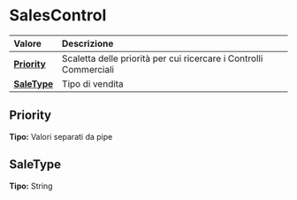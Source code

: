 # SalesControl

| Valore | Descrizione |
| :--- | :--- |
| [**Priority**](salescontrol.md#priority) | Scaletta delle priorità per cui ricercare i Controlli Commerciali |
| [**SaleType**](salescontrol.md#saletype) | Tipo di vendita |

## Priority

**Tipo:** Valori separati da pipe

## SaleType

**Tipo:** String
